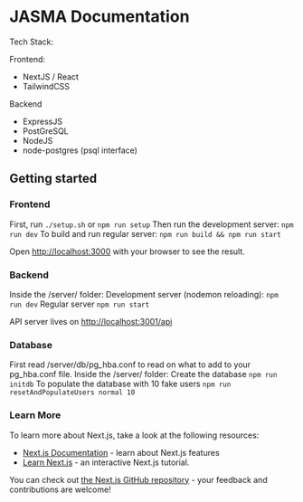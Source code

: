 # JASMA Documentation

Tech Stack:

Frontend:
- NextJS / React
- TailwindCSS

Backend
- ExpressJS
- PostGreSQL
- NodeJS
- node-postgres (psql interface)

## Getting started

### Frontend

First, run `./setup.sh` or `npm run setup`
Then run the development server:
`npm run dev`
To build and run regular server:
`npm run build && npm run start`

Open [http://localhost:3000](http://localhost:3000) with your browser to see the result.

### Backend

Inside the /server/ folder:
Development server (nodemon reloading):
`npm run dev`
Regular server
`npm run start`

API server lives on [http://localhost:3001/api](http://localhost:3001/api)

### Database

First read /server/db/pg_hba.conf to read on what to add to your pg_hba.conf file.
Inside the /server/ folder:
Create the database
`npm run initdb`
To populate the database with 10 fake users
`npm run resetAndPopulateUsers normal 10`

### Learn More

To learn more about Next.js, take a look at the following resources:

- [Next.js Documentation](https://nextjs.org/docs) - learn about Next.js features
- [Learn Next.js](https://nextjs.org/learn) - an interactive Next.js tutorial.

You can check out [the Next.js GitHub repository](https://github.com/vercel/next.js/) - your feedback and contributions are welcome!
